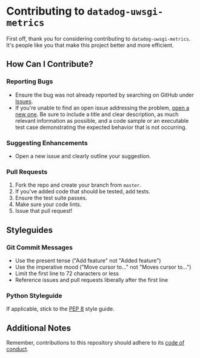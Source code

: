 
# Contributing to `datadog-uwsgi-metrics`

First off, thank you for considering contributing to `datadog-uwsgi-metrics`. It's people like you that make this project better and more efficient.

## How Can I Contribute?

### Reporting Bugs

- Ensure the bug was not already reported by searching on GitHub under [Issues](https://github.com/fveas/datadog-uwsgi-metrics/issues).
- If you're unable to find an open issue addressing the problem, [open a new one](https://github.com/fveas/datadog-uwsgi-metrics/issues/new). Be sure to include a title and clear description, as much relevant information as possible, and a code sample or an executable test case demonstrating the expected behavior that is not occurring.

### Suggesting Enhancements

- Open a new issue and clearly outline your suggestion.

### Pull Requests

1. Fork the repo and create your branch from `master`.
2. If you've added code that should be tested, add tests.
3. Ensure the test suite passes.
4. Make sure your code lints.
5. Issue that pull request!

## Styleguides

### Git Commit Messages

- Use the present tense ("Add feature" not "Added feature")
- Use the imperative mood ("Move cursor to..." not "Moves cursor to...")
- Limit the first line to 72 characters or less
- Reference issues and pull requests liberally after the first line

### Python Styleguide

If applicable, stick to the [PEP 8](https://www.python.org/dev/peps/pep-0008/) style guide.

## Additional Notes

Remember, contributions to this repository should adhere to its [code of conduct](https://github.com/fveas/datadog-uwsgi-metrics/blob/master/CODE_OF_CONDUCT.md).
